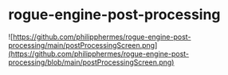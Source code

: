 # rogue-engine-post-processing

![https://github.com/philipphermes/rogue-engine-post-processing/main/postProcessingScreen.png](https://github.com/philipphermes/rogue-engine-post-processing/blob/main/postProcessingScreen.png)
